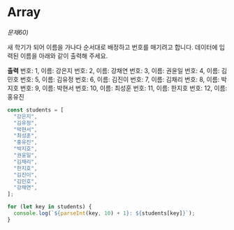 # Array

_문제60)_

새 학기가 되어 이름을 가나다 순서대로 배정하고 번호를 매기려고 합니다.
데이터에 입력된 이름을 아래와 같이 출력해 주세요.

**출력**
번호: 1, 이름: 강은지
번호: 2, 이름: 강채연
번호: 3, 이름: 권윤일
번호: 4, 이름: 김민호
번호: 5, 이름: 김유정
번호: 6, 이름: 김진이
번호: 7, 이름: 김채리
번호: 8, 이름: 박지호
번호: 9, 이름: 박현서
번호: 10, 이름: 최성훈
번호: 11, 이름: 한지호
번호: 12, 이름: 홍유진

```javascript
const students = [
  "강은지",
  "김유정",
  "박현서",
  "최성훈",
  "홍유진",
  "박지호",
  "권윤일",
  "김채리",
  "한지호",
  "김진이",
  "김민호",
  "강채연",
];

for (let key in students) {
  console.log(`${parseInt(key, 10) + 1}: ${students[key]}`);
}
```
